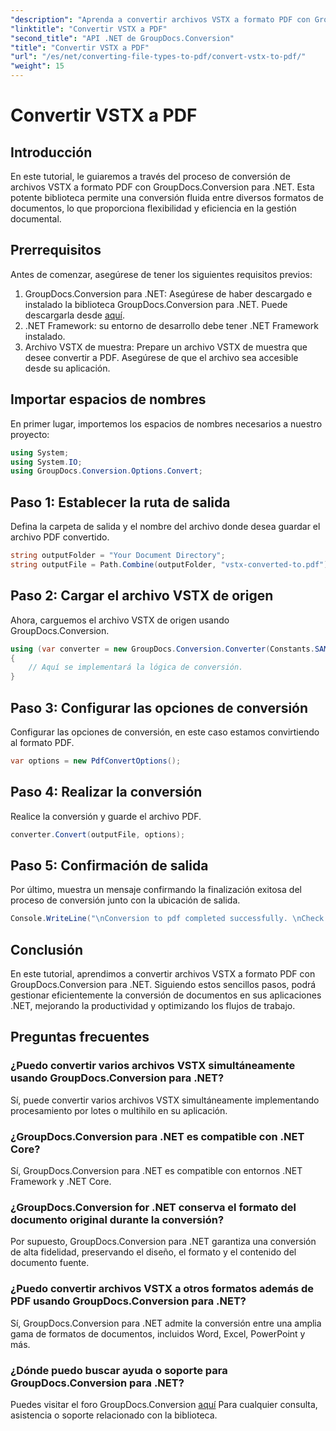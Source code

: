 ```yaml
---
"description": "Aprenda a convertir archivos VSTX a formato PDF con GroupDocs.Conversion para .NET. Pasos sencillos para una gestión documental fluida."
"linktitle": "Convertir VSTX a PDF"
"second_title": "API .NET de GroupDocs.Conversion"
"title": "Convertir VSTX a PDF"
"url": "/es/net/converting-file-types-to-pdf/convert-vstx-to-pdf/"
"weight": 15
---
```


# Convertir VSTX a PDF

## Introducción
En este tutorial, le guiaremos a través del proceso de conversión de archivos VSTX a formato PDF con GroupDocs.Conversion para .NET. Esta potente biblioteca permite una conversión fluida entre diversos formatos de documentos, lo que proporciona flexibilidad y eficiencia en la gestión documental.
## Prerrequisitos
Antes de comenzar, asegúrese de tener los siguientes requisitos previos:
1. GroupDocs.Conversion para .NET: Asegúrese de haber descargado e instalado la biblioteca GroupDocs.Conversion para .NET. Puede descargarla desde [aquí](https://releases.groupdocs.com/conversion/net/).
2. .NET Framework: su entorno de desarrollo debe tener .NET Framework instalado.
3. Archivo VSTX de muestra: Prepare un archivo VSTX de muestra que desee convertir a PDF. Asegúrese de que el archivo sea accesible desde su aplicación.

## Importar espacios de nombres
En primer lugar, importemos los espacios de nombres necesarios a nuestro proyecto:
```csharp
using System;
using System.IO;
using GroupDocs.Conversion.Options.Convert;
```
## Paso 1: Establecer la ruta de salida
Defina la carpeta de salida y el nombre del archivo donde desea guardar el archivo PDF convertido.
```csharp
string outputFolder = "Your Document Directory";
string outputFile = Path.Combine(outputFolder, "vstx-converted-to.pdf");
```
## Paso 2: Cargar el archivo VSTX de origen
Ahora, carguemos el archivo VSTX de origen usando GroupDocs.Conversion.
```csharp
using (var converter = new GroupDocs.Conversion.Converter(Constants.SAMPLE_VSTX))
{
    // Aquí se implementará la lógica de conversión.
}
```
## Paso 3: Configurar las opciones de conversión
Configurar las opciones de conversión, en este caso estamos convirtiendo al formato PDF.
```csharp
var options = new PdfConvertOptions();
```
## Paso 4: Realizar la conversión
Realice la conversión y guarde el archivo PDF.
```csharp
converter.Convert(outputFile, options);
```
## Paso 5: Confirmación de salida
Por último, muestra un mensaje confirmando la finalización exitosa del proceso de conversión junto con la ubicación de salida.
```csharp
Console.WriteLine("\nConversion to pdf completed successfully. \nCheck output in {0}", outputFolder);
```

## Conclusión
En este tutorial, aprendimos a convertir archivos VSTX a formato PDF con GroupDocs.Conversion para .NET. Siguiendo estos sencillos pasos, podrá gestionar eficientemente la conversión de documentos en sus aplicaciones .NET, mejorando la productividad y optimizando los flujos de trabajo.
## Preguntas frecuentes
### ¿Puedo convertir varios archivos VSTX simultáneamente usando GroupDocs.Conversion para .NET?
Sí, puede convertir varios archivos VSTX simultáneamente implementando procesamiento por lotes o multihilo en su aplicación.
### ¿GroupDocs.Conversion para .NET es compatible con .NET Core?
Sí, GroupDocs.Conversion para .NET es compatible con entornos .NET Framework y .NET Core.
### ¿GroupDocs.Conversion for .NET conserva el formato del documento original durante la conversión?
Por supuesto, GroupDocs.Conversion para .NET garantiza una conversión de alta fidelidad, preservando el diseño, el formato y el contenido del documento fuente.
### ¿Puedo convertir archivos VSTX a otros formatos además de PDF usando GroupDocs.Conversion para .NET?
Sí, GroupDocs.Conversion para .NET admite la conversión entre una amplia gama de formatos de documentos, incluidos Word, Excel, PowerPoint y más.
### ¿Dónde puedo buscar ayuda o soporte para GroupDocs.Conversion para .NET?
Puedes visitar el foro GroupDocs.Conversion [aquí](https://forum.groupdocs.com/c/conversion/11) Para cualquier consulta, asistencia o soporte relacionado con la biblioteca.